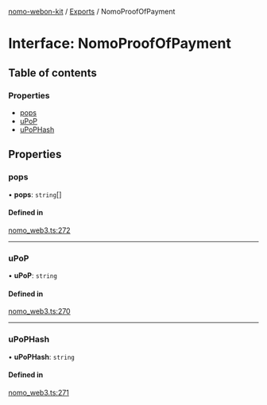 [nomo-webon-kit](../README.md) / [Exports](../modules.md) / NomoProofOfPayment

# Interface: NomoProofOfPayment

## Table of contents

### Properties

- [pops](NomoProofOfPayment.md#pops)
- [uPoP](NomoProofOfPayment.md#upop)
- [uPoPHash](NomoProofOfPayment.md#upophash)

## Properties

### pops

• **pops**: `string`[]

#### Defined in

[nomo_web3.ts:272](https://github.com/nomo-app/nomo-webon-kit/blob/b6c1308/nomo-webon-kit/src/nomo_web3.ts#L272)

___

### uPoP

• **uPoP**: `string`

#### Defined in

[nomo_web3.ts:270](https://github.com/nomo-app/nomo-webon-kit/blob/b6c1308/nomo-webon-kit/src/nomo_web3.ts#L270)

___

### uPoPHash

• **uPoPHash**: `string`

#### Defined in

[nomo_web3.ts:271](https://github.com/nomo-app/nomo-webon-kit/blob/b6c1308/nomo-webon-kit/src/nomo_web3.ts#L271)
